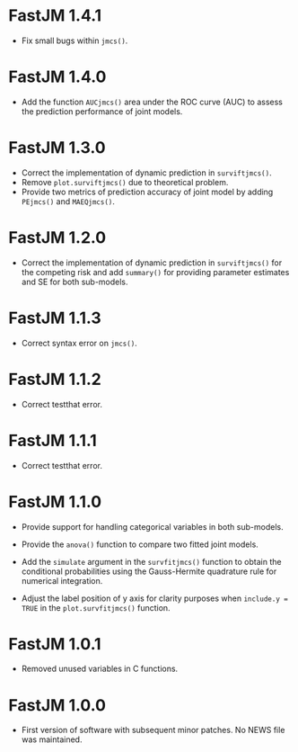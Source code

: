 # FastJM 1.4.1

* Fix small bugs within ```jmcs()```.

# FastJM 1.4.0

* Add the function ```AUCjmcs()``` area under the ROC curve (AUC) to assess the prediction performance of joint models.

# FastJM 1.3.0

* Correct the implementation of dynamic prediction in ```surviftjmcs()```.
* Remove ```plot.surviftjmcs()``` due to theoretical problem.
* Provide two metrics of prediction accuracy of joint model by adding ```PEjmcs()``` and ```MAEQjmcs()```.

# FastJM 1.2.0

* Correct the implementation of dynamic prediction in ```surviftjmcs()``` for the competing risk and add ```summary()``` for providing parameter estimates and SE for both sub-models.

# FastJM 1.1.3

* Correct syntax error on ```jmcs()```.

# FastJM 1.1.2

* Correct testthat error.

# FastJM 1.1.1

* Correct testthat error.

# FastJM 1.1.0

* Provide support for handling categorical variables in both sub-models.

* Provide the ```anova()``` function to compare two fitted joint models.

* Add the ```simulate``` argument in the ```survfitjmcs()``` function to obtain the conditional probabilities using the Gauss-Hermite quadrature rule for numerical integration.

* Adjust the label position of y axis for clarity purposes when ```include.y = TRUE``` in the ```plot.survfitjmcs()``` function.

# FastJM 1.0.1

* Removed unused variables in C functions.

# FastJM 1.0.0

* First version of software with subsequent minor patches. No NEWS file was maintained.
